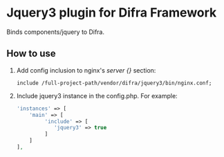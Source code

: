 # Jquery3 plugin for Difra Framework

Binds components/jquery to Difra.

## How to use

1. Add config inclusion to nginx's *server {}* section:
    ```
    include /full-project-path/vendor/difra/jquery3/bin/nginx.conf;
    ```
1. Include jquery3 instance in the config.php. For example:
    ```php
    'instances' => [
        'main' => [
             'include' => [
                'jquery3' => true
             ]
        ]
    ],
    ```
